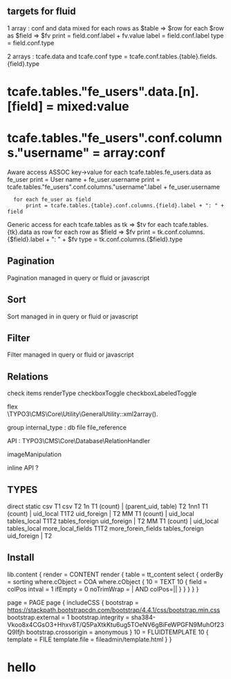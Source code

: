 
targets for fluid
---------------------
1 array : conf and data mixed
  for each rows as $table => $row
    for each $row as $field => $fv
      print = field.conf.label + fv.value
      label = field.conf.label
      type  = field.conf.type

2 arrays :
  tcafe.data and tcafe.conf
  type = tcafe.conf.tables.{table}.fields.{field}.type


# tcafe.tables."fe_users".data.[n].[field] = mixed:value
# tcafe.tables."fe_users".conf.columns."username" = array:conf

Aware access ASSOC key->value 
  for each tcafe.tables.fe_users.data as fe_user
    print = User name + fe_user.username
    print = tcafe.tables."fe_users".conf.columns."username".label + fe_user.username

      for each fe_user as field
          print = tcafe.tables.{table}.conf.columns.{field}.label + ": " + field

Generic access
  for each tcafe.tables as tk => $tv
    for each tcafe.tables.{tk}.data as row
        for each row as $field => $fv
          print = tk.conf.columns.{$field}.label + ": " + $fv
          type  = tk.conf.columns.{$field}.type


Pagination
-----------
Pagination managed in query or fluid or javascript

Sort
---------------
Sort managed in in query or fluid or javascript 

Filter
--------------
Filter managed in query or fluid or javascript


Relations
------------

check
  items
  renderType
    checkboxToggle
    checkboxLabeledToggle
    
flex    
  \TYPO3\CMS\Core\Utility\GeneralUtility::xml2array().

group
  internal_type : 
    db
    file
    file_reference
  
  API : TYPO3\CMS\Core\Database\RelationHandler


imageManipulation

inline
  API ?

TYPES
---
direct
static
csv
  T1 csv T2
1n
  T1 (count) | (parent_uid, table) T2 
1nn1
  T1 (count) | uid_local T1T2 uid_foreign |  T2
MM
  T1 (count) | uid_local tables_local T1T2 tables_foreign uid_foreign |  T2
MM
  T1 (count) | uid_local tables_local more_local_fields T1T2 more_forein_fields tables_foreign uid_foreign |  T2




Install
-----------
lib.content {
    render = CONTENT
    render {
        table = tt_content
        select {
            orderBy = sorting
            where.cObject = COA
            where.cObject {
                10 = TEXT
                10 {
                    field = colPos
                    intval = 1
                    ifEmpty = 0
                    noTrimWrap = | AND colPos=||
                }
            }
        }
    }
}

page = PAGE
page {
    includeCSS {
        bootstrap = https://stackpath.bootstrapcdn.com/bootstrap/4.4.1/css/bootstrap.min.css
        bootstrap.external = 1
        bootstrap.integrity = sha384-Vkoo8x4CGsO3+Hhxv8T/Q5PaXtkKtu6ug5TOeNV6gBiFeWPGFN9MuhOf23Q9Ifjh
        bootstrap.crossorigin = anonymous
    }
    10 = FLUIDTEMPLATE
    10 {
       template = FILE
       template.file = fileadmin/template.html
    }
}

<h1>hello</h1>
<f:cObject typoscriptObjectPath="lib.content.render" data="{colPos:0}" />

